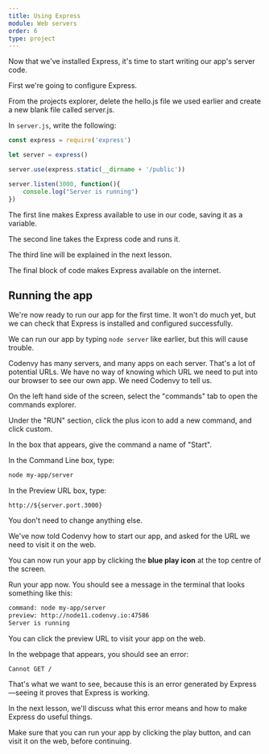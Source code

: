 ```yaml
---
title: Using Express
module: Web servers
order: 6
type: project
---
```

Now that we've installed Express, it's time to start writing our app's server code.

First we're going to configure Express.

<div class="todo">
  From the projects explorer, delete the hello.js file we used earlier and create a new blank file called server.js.
</div>

In `server.js`, write the following:

```javascript
const express = require('express')

let server = express()

server.use(express.static(__dirname + '/public'))

server.listen(3000, function(){
    console.log("Server is running")
})
```

The first line makes Express available to use in our code, saving it as a variable.

The second line takes the Express code and runs it.

The third line will be explained in the next lesson.

The final block of code makes Express available on the internet.

## Running the app

We're now ready to run our app for the first time. It won't do much yet, but we can check that Express is installed and configured successfully.

We can run our app by typing `node server` like earlier, but this will cause trouble.

Codenvy has many servers, and many apps on each server. That's a lot of potential URLs. We have no way of knowing which URL we need to put into our browser to see our own app. We need Codenvy to tell us.

On the left hand side of the screen, select the "commands" tab to open the commands explorer.

Under the "RUN" section, click the plus icon to add a new command, and click custom.

In the box that appears, give the command a name of "Start".

In the Command Line box, type:

```bash
node my-app/server
```

In the Preview URL box, type:

```
http://${server.port.3000}
```

You don't need to change anything else.

We've now told Codenvy how to start our app, and asked for the URL we need to visit it on the web.

You can now run your app by clicking the **blue play icon** at the top centre of the screen.

Run your app now. You should see a message in the terminal that looks something like this:

```bash
command: node my-app/server
preview: http://node11.codenvy.io:47586
Server is running
```

You can click the preview URL to visit your app on the web.

In the webpage that appears, you should see an error:

```
Cannot GET /
```

That's what we want to see, because this is an error generated by Express—seeing it proves that Express is working.

In the next lesson, we'll discuss what this error means and how to make Express do useful things.

<div class="todo">Make sure that you can run your app by clicking the play button, and can visit it on the web, before continuing.</div>
